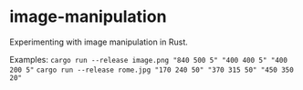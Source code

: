 # image-manipulation
Experimenting with image manipulation in Rust.

Examples:
```cargo run --release image.png "840 500 5" "400 400 5" "400 200 5"```
```cargo run --release rome.jpg "170 240 50" "370 315 50" "450 350 20"```